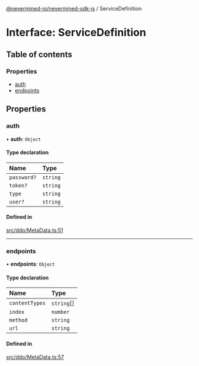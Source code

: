 [@nevermined-io/nevermined-sdk-js](../code-reference.md) / ServiceDefinition

# Interface: ServiceDefinition

## Table of contents

### Properties

- [auth](ServiceDefinition.md#auth)
- [endpoints](ServiceDefinition.md#endpoints)

## Properties

### auth

• **auth**: `Object`

#### Type declaration

| Name | Type |
| :------ | :------ |
| `password?` | `string` |
| `token?` | `string` |
| `type` | `string` |
| `user?` | `string` |

#### Defined in

[src/ddo/MetaData.ts:51](https://github.com/nevermined-io/sdk-js/blob/416920b/src/ddo/MetaData.ts#L51)

___

### endpoints

• **endpoints**: `Object`

#### Type declaration

| Name | Type |
| :------ | :------ |
| `contentTypes` | `string`[] |
| `index` | `number` |
| `method` | `string` |
| `url` | `string` |

#### Defined in

[src/ddo/MetaData.ts:57](https://github.com/nevermined-io/sdk-js/blob/416920b/src/ddo/MetaData.ts#L57)
